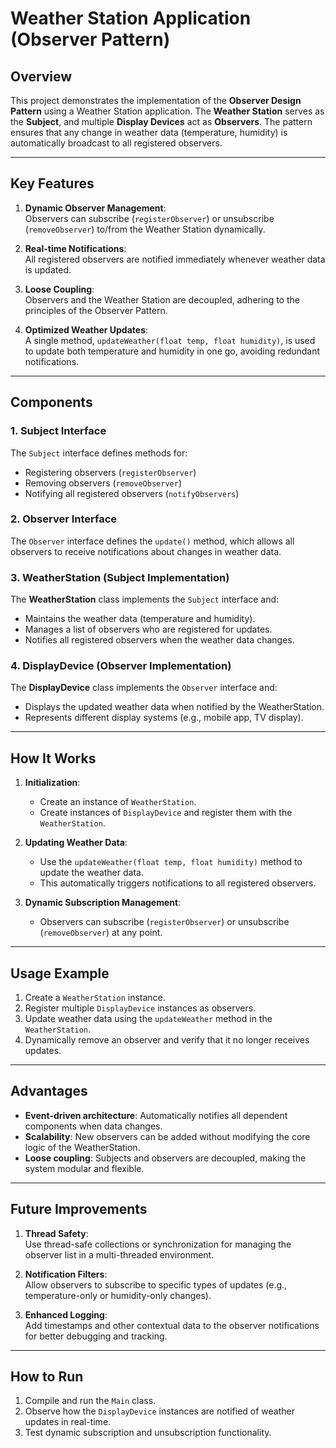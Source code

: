 # Weather Station Application (Observer Pattern)

## Overview
This project demonstrates the implementation of the **Observer Design Pattern** using a Weather Station application. The **Weather Station** serves as the **Subject**, and multiple **Display Devices** act as **Observers**. The pattern ensures that any change in weather data (temperature, humidity) is automatically broadcast to all registered observers.

---

## Key Features
1. **Dynamic Observer Management**:  
   Observers can subscribe (`registerObserver`) or unsubscribe (`removeObserver`) to/from the Weather Station dynamically.

2. **Real-time Notifications**:  
   All registered observers are notified immediately whenever weather data is updated.

3. **Loose Coupling**:  
   Observers and the Weather Station are decoupled, adhering to the principles of the Observer Pattern.

4. **Optimized Weather Updates**:  
   A single method, `updateWeather(float temp, float humidity)`, is used to update both temperature and humidity in one go, avoiding redundant notifications.

---

## Components

### 1. Subject Interface
The `Subject` interface defines methods for:
- Registering observers (`registerObserver`)
- Removing observers (`removeObserver`)
- Notifying all registered observers (`notifyObservers`)

### 2. Observer Interface
The `Observer` interface defines the `update()` method, which allows all observers to receive notifications about changes in weather data.

### 3. WeatherStation (Subject Implementation)
The **WeatherStation** class implements the `Subject` interface and:
- Maintains the weather data (temperature and humidity).
- Manages a list of observers who are registered for updates.
- Notifies all registered observers when the weather data changes.

### 4. DisplayDevice (Observer Implementation)
The **DisplayDevice** class implements the `Observer` interface and:
- Displays the updated weather data when notified by the WeatherStation.
- Represents different display systems (e.g., mobile app, TV display).

---

## How It Works
1. **Initialization**:
    - Create an instance of `WeatherStation`.
    - Create instances of `DisplayDevice` and register them with the `WeatherStation`.

2. **Updating Weather Data**:
    - Use the `updateWeather(float temp, float humidity)` method to update the weather data.
    - This automatically triggers notifications to all registered observers.

3. **Dynamic Subscription Management**:
    - Observers can subscribe (`registerObserver`) or unsubscribe (`removeObserver`) at any point.

---

## Usage Example
1. Create a `WeatherStation` instance.
2. Register multiple `DisplayDevice` instances as observers.
3. Update weather data using the `updateWeather` method in the `WeatherStation`.
4. Dynamically remove an observer and verify that it no longer receives updates.

---

## Advantages
- **Event-driven architecture**: Automatically notifies all dependent components when data changes.
- **Scalability**: New observers can be added without modifying the core logic of the WeatherStation.
- **Loose coupling**: Subjects and observers are decoupled, making the system modular and flexible.

---

## Future Improvements
1. **Thread Safety**:  
   Use thread-safe collections or synchronization for managing the observer list in a multi-threaded environment.

2. **Notification Filters**:  
   Allow observers to subscribe to specific types of updates (e.g., temperature-only or humidity-only changes).

3. **Enhanced Logging**:  
   Add timestamps and other contextual data to the observer notifications for better debugging and tracking.

---

## How to Run
1. Compile and run the `Main` class.
2. Observe how the `DisplayDevice` instances are notified of weather updates in real-time.
3. Test dynamic subscription and unsubscription functionality.
